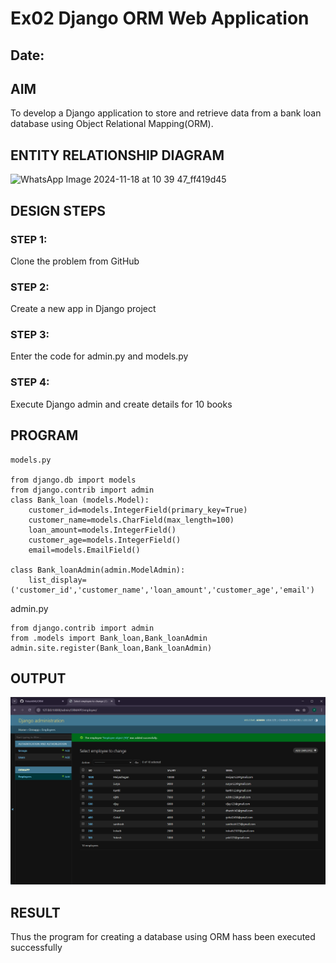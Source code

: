 # Ex02 Django ORM Web Application
## Date: 

## AIM
To develop a Django application to store and retrieve data from a bank loan database using Object Relational Mapping(ORM).

## ENTITY RELATIONSHIP DIAGRAM
![WhatsApp Image 2024-11-18 at 10 39 47_ff419d45](https://github.com/user-attachments/assets/3373b3a4-2f6b-4b2b-9e78-286785a47925)


## DESIGN STEPS

### STEP 1:
Clone the problem from GitHub

### STEP 2:
Create a new app in Django project

### STEP 3:
Enter the code for admin.py and models.py

### STEP 4:
Execute Django admin and create details for 10 books

## PROGRAM
~~~
models.py

from django.db import models
from django.contrib import admin
class Bank_loan (models.Model):
    customer_id=models.IntegerField(primary_key=True)
    customer_name=models.CharField(max_length=100)
    loan_amount=models.IntegerField()
    customer_age=models.IntegerField()
    email=models.EmailField()

class Bank_loanAdmin(admin.ModelAdmin):
    list_display=('customer_id','customer_name','loan_amount','customer_age','email')

~~~
    
admin.py

~~~
from django.contrib import admin
from .models import Bank_loan,Bank_loanAdmin
admin.site.register(Bank_loan,Bank_loanAdmin)
~~~

## OUTPUT

![alt text](<FWAD LAB EX2.png>)


## RESULT
Thus the program for creating a database using ORM hass been executed successfully
